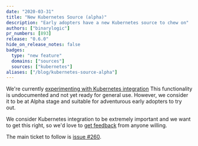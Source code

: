 ```yaml
---
date: "2020-03-31"
title: "New Kubernetes Source (alpha)"
description: "Early adopters have a new Kubernetes source to chew on"
authors: ["binarylogic"]
pr_numbers: [893]
release: "0.6.0"
hide_on_release_notes: false
badges:
  type: "new feature"
  domains: ["sources"]
  sources: ["kubernetes"]
aliases: ["/blog/kubernetes-source-alpha"]
---
```


We're currently [experimenting with Kubernetes integration](https://github.com/khulnasoft/angle/issues/260)
This functionality is undocumented and not yet ready for general use. However,
we consider it to be at Alpha stage and suitable for adventurous early adopters
to try out.

<!--more-->

We consider Kubernetes integration to be extremely important and we want to get
this right, so we'd love to [get feedback][urls.angle_chat] from anyone willing.

The main ticket to follow is [issue #260](https://github.com/khulnasoft/angle/issues/260).

[urls.angle_chat]: https://chat.angle.khulnasoft.com
